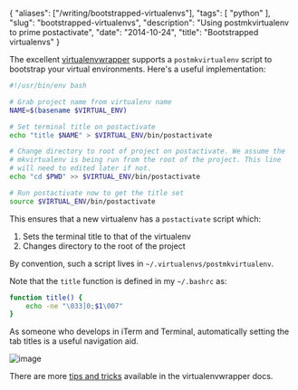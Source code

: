 {
    "aliases": ["/writing/bootstrapped-virtualenvs"],
    "tags": [
        "python"
    ],
    "slug": "bootstrapped-virtualenvs",
    "description": "Using postmkvirtualenv to prime postactivate",
    "date": "2014-10-24",
    "title": "Bootstrapped virtualenvs"
}

The excellent
[virtualenvwrapper](https://bitbucket.org/dhellmann/virtualenvwrapper..)
supports a `postmkvirtualenv` script to bootstrap your virtual
environments. Here's a useful implementation:

``` bash
#!/usr/bin/env bash

# Grab project name from virtualenv name
NAME=$(basename $VIRTUAL_ENV)

# Set terminal title on postactivate
echo "title $NAME" > $VIRTUAL_ENV/bin/postactivate

# Change directory to root of project on postactivate. We assume the
# mkvirtualenv is being run from the root of the project. This line 
# will need to edited later if not.
echo "cd $PWD" >> $VIRTUAL_ENV/bin/postactivate

# Run postactivate now to get the title set
source $VIRTUAL_ENV/bin/postactivate
```

This ensures that a new virtualenv has a `postactivate` script which:

1.  Sets the terminal title to that of the virtualenv
2.  Changes directory to the root of the project

By convention, such a script lives in `~/.virtualenvs/postmkvirtualenv`.

Note that the `title` function is defined in my `~/.bashrc` as:

``` bash
function title() {
    echo -ne "\033]0;$1\007"
}
```

As someone who develops in iTerm and Terminal, automatically setting the
tab titles is a useful navigation aid.

![image](/images/screenshots/terminal-titles.png)

There are more [tips and
tricks](http://virtualenvwrapper.readthedocs.org/en/latest/tips.html)
available in the virtualenvwrapper docs.

